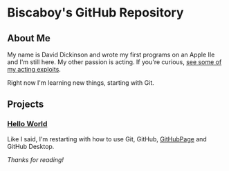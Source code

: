 # Biscaboy's GitHub Repository

## About Me

My name is David Dickinson and wrote my first programs on an Apple IIe and I'm still here.  My other passion is acting.  If you're curious, [see some of my acting exploits](http://www.davidjdickinson.com).  

Right now I'm learning new things, starting with Git.  

## Projects

### [Hello World](https://biscaboy.github.io/hello-world/)
Like I said, I'm restarting with how to use Git, GitHub, [GitHubPage](https://biscaboy.github.io/) and GitHub Desktop.

_Thanks for reading!_
